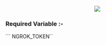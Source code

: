 <p align="center"><a href="https://t.me/iamkaal"><img src="https://te.legra.ph/file/4f657f875c92a8a13124b.jpg"></a></p>

### Required Variable :-
``` NGROK_TOKEN``
